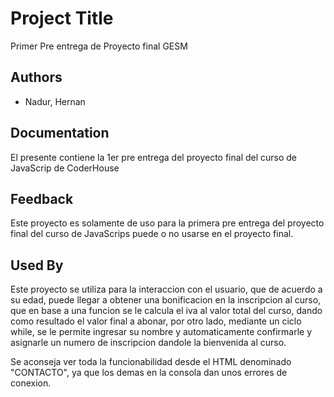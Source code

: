 
# Project Title

Primer Pre entrega de Proyecto final GESM
## Authors

- Nadur, Hernan


## Documentation

El presente contiene la 1er pre entrega del proyecto final del curso de JavaScrip de CoderHouse

## Feedback

Este proyecto es solamente de uso para la primera pre entrega del proyecto final del curso de JavaScrips puede o no usarse en el proyecto final.
## Used By

Este proyecto se utiliza para la interaccion con el usuario, que de acuerdo a su edad, puede llegar a obtener una bonificacion en la inscripcion al curso, que en base a una funcion se le calcula el iva al valor total del curso, dando como resultado el valor final a abonar, por otro lado,
mediante un ciclo while, se le permite ingresar su nombre y automaticamente confirmarle y asignarle un numero de inscripcion dandole la bienvenida al curso.

Se aconseja ver toda la funcionabilidad desde el HTML denominado "CONTACTO", ya que los demas en la consola dan unos errores de conexion.
